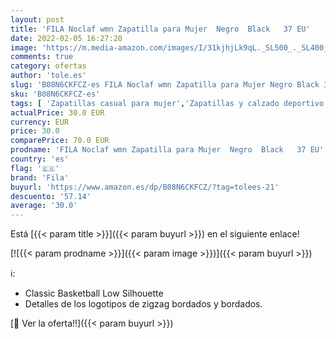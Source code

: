 ```yaml
---
layout: post
title: 'FILA Noclaf wmn Zapatilla para Mujer  Negro  Black   37 EU'
date: 2022-02-05 16:27:20
image: 'https://m.media-amazon.com/images/I/31kjhjLk9qL._SL500_._SL400_.jpg'
comments: true
category: ofertas
author: 'tole.es'
slug: 'B08N6CKFCZ-es FILA Noclaf wmn Zapatilla para Mujer Negro Black 37 EU'
sku: 'B08N6CKFCZ-es'
tags: [ 'Zapatillas casual para mujer','Zapatillas y calzado deportivo para mujer','Zapatos','Zapatos para mujer','Zapatos y complementos','fila','zapatilla', ]
actualPrice: 30.0 EUR
currency: EUR
price: 30.0
comparePrice: 70.0 EUR
prodname: 'FILA Noclaf wmn Zapatilla para Mujer  Negro  Black   37 EU'
country: 'es'
flag: '🇪🇸'
brand: 'Fila'
buyurl: 'https://www.amazon.es/dp/B08N6CKFCZ/?tag=tolees-21'
descuento: '57.14'
average: '30.0'
---
```


Está [{{< param title >}}]({{< param buyurl >}}) en el siguiente enlace!

[![{{< param prodname >}}]({{< param image >}})]({{< param buyurl >}})

ℹ️:

- Classic Basketball Low Silhouette
- Detalles de los logotipos de zigzag bordados y bordados.

[🛒 Ver la oferta!!]({{< param buyurl >}})
